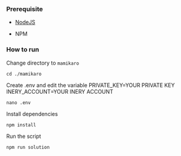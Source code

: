 ### Prerequisite

- [NodeJS](https://nodejs.org/en/)

- NPM



### How to run

Change directory to ```mamikaro```

```shell
cd ./mamikaro
```

Create .env and edit the variable
PRIVATE_KEY=YOUR PRIVATE KEY
INERY_ACCOUNT=YOUR INERY ACCOUNT

```shell
nano .env
```

Install dependencies

```shell
npm install
```

Run the script

```
npm run solution
```
